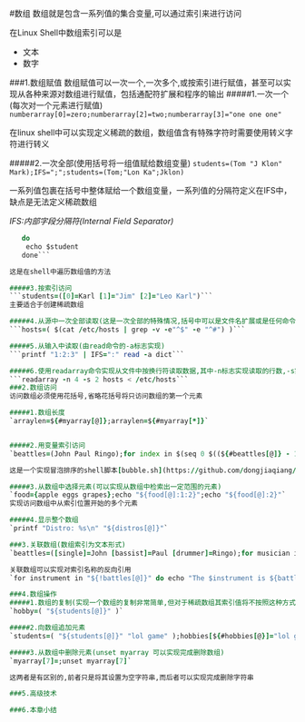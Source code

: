 #数组
数组就是包含一系列值的集合变量,可以通过索引来进行访问

在Linux Shell中数组索引可以是

+ 文本
+ 数字

###1.数组赋值
数组赋值可以一次一个,一次多个,或按索引进行赋值，甚至可以实现从各种来源对数组进行赋值，包括通配符扩展和程序的输出
#####1.一次一个(每次对一个元素进行赋值)
```numberarray[0]=zero;numberarray[2]=two;numberarray[3]="one one one"```

在linux shell中可以实现定义稀疏的数组，数组值含有特殊字符时需要使用转义字符进行转义

#####2.一次全部(使用括号将一组值赋给数组变量)
```students=(Tom "J Klon" Mark);IFS=";";students=(Tom;"Lon Ka";Jklon)```

一系列值包裹在括号中整体赋给一个数组变量，一系列值的分隔符定义在IFS中，缺点是无法定义稀疏数组

*IFS:内部字段分隔符(Internal Field Separator)*

```for student in "${students[@]}"
   do
	echo $student
   done```

这是在shell中遍历数组值的方法

#####3.按索引访问
```students=([0]=Karl [1]="Jim" [2]="Leo Karl")```
主要适合于创建稀疏数组

#####4.从源中一次全部读取(这是一次全部的特殊情况,括号中可以是文件名扩展或是任何命令或函数的输出)
```hosts=( $(cat /etc/hosts | grep -v -e"^$" -e "^#") )```

#####5.从输入中读取(由read命令的-a标志实现)
```printf "1:2:3" | IFS=":" read -a dict```

#####6.使用readarray命令实现从文件中按换行符读取数据,其中-n标志实现读取的行数,-s实现可跳过的行数
```readarray -n 4 -s 2 hosts < /etc/hosts```
###2.数组访问
访问数组必须使用花括号,省略花括号将只访问数组的第一个元素

#####1.数组长度
`arraylen=${#myarray[@]};arraylen=${#myarray[*]}`


#####2.用变量索引访问
`beattles=(John Paul Ringo);for index in $(seq 0 $((${#beattles[@]} - 1))`

这是一个实现冒泡排序的shell脚本[bubble.sh](https://github.com/dongjiaqiang/learning_linux_shell_scripts_notes/blob/master/example/array/bubblesort.sh)

#####3.从数组中选择元素(可以实现从数组中检索出一定范围的元素)
`food={apple eggs grapes};echo "${food[@]:1:2}";echo "${food[@]:2}"`
实现访问数组中从索引位置开始的多个元素

#####4.显示整个数组
`printf "Distro: %s\n" "${distros[@]}"`

###3.关联数组(数组索引为文本形式)
`beattles=([single]=John [bassist]=Paul [drummer]=Ringo);for musician in singer bassist drummer do echo "The ${musician} is ${battles[$musician]}." done`

关联数组可以实现对索引名称的反向引用
`for instrument in "${!battles[@]}" do echo "The $instrument is ${battles[$instrument]}" done`

###4.数组操作
#####1.数组的复制(实现一个数组的复制非常简单,但对于稀疏数组其索引值将不按照这种方式传递)
`hobby=( "${students[@]}" )`

#####2.向数组追加元素
`students=( "${students[@]}" "lol game" );hobbies[${#hobbies[@}]="lol game"`

#####3.从数组中删除元素(unset myarray 可以实现完成删除数组)
`myarray[7]=;unset myarray[7]`

这两者是有区别的,前者只是将其设置为空字符串,而后者可以实现完成删除字符串

###5.高级技术

###6.本章小结
